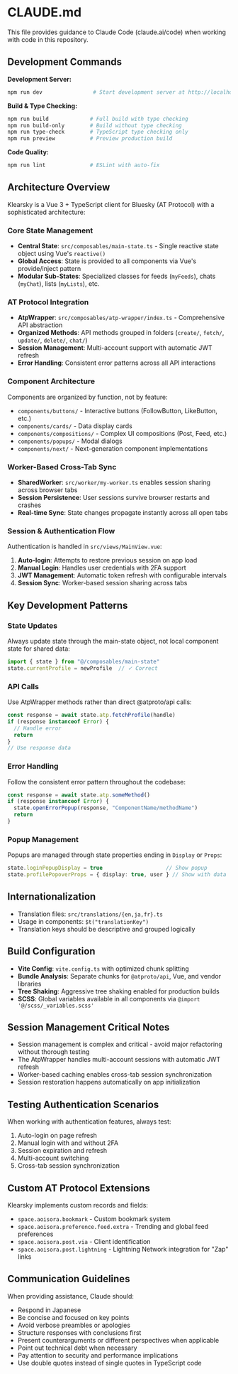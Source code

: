 # CLAUDE.md

This file provides guidance to Claude Code (claude.ai/code) when working with code in this repository.

## Development Commands

**Development Server:**
```bash
npm run dev                # Start development server at http://localhost:5173/
```

**Build & Type Checking:**
```bash
npm run build             # Full build with type checking
npm run build-only        # Build without type checking  
npm run type-check        # TypeScript type checking only
npm run preview           # Preview production build
```

**Code Quality:**
```bash
npm run lint              # ESLint with auto-fix
```

## Architecture Overview

Klearsky is a Vue 3 + TypeScript client for Bluesky (AT Protocol) with a sophisticated architecture:

### Core State Management
- **Central State**: `src/composables/main-state.ts` - Single reactive state object using Vue's `reactive()`
- **Global Access**: State is provided to all components via Vue's provide/inject pattern
- **Modular Sub-States**: Specialized classes for feeds (`myFeeds`), chats (`myChat`), lists (`myLists`), etc.

### AT Protocol Integration
- **AtpWrapper**: `src/composables/atp-wrapper/index.ts` - Comprehensive API abstraction
- **Organized Methods**: API methods grouped in folders (`create/`, `fetch/`, `update/`, `delete/`, `chat/`)
- **Session Management**: Multi-account support with automatic JWT refresh
- **Error Handling**: Consistent error patterns across all API interactions

### Component Architecture
Components are organized by function, not by feature:
- `components/buttons/` - Interactive buttons (FollowButton, LikeButton, etc.)
- `components/cards/` - Data display cards
- `components/compositions/` - Complex UI compositions (Post, Feed, etc.)
- `components/popups/` - Modal dialogs
- `components/next/` - Next-generation component implementations

### Worker-Based Cross-Tab Sync
- **SharedWorker**: `src/worker/my-worker.ts` enables session sharing across browser tabs
- **Session Persistence**: User sessions survive browser restarts and crashes
- **Real-time Sync**: State changes propagate instantly across all open tabs

### Session & Authentication Flow
Authentication is handled in `src/views/MainView.vue`:
1. **Auto-login**: Attempts to restore previous session on app load
2. **Manual Login**: Handles user credentials with 2FA support
3. **JWT Management**: Automatic token refresh with configurable intervals
4. **Session Sync**: Worker-based session sharing across tabs

## Key Development Patterns

### State Updates
Always update state through the main-state object, not local component state for shared data:
```typescript
import { state } from "@/composables/main-state"
state.currentProfile = newProfile  // ✓ Correct
```

### API Calls
Use AtpWrapper methods rather than direct @atproto/api calls:
```typescript
const response = await state.atp.fetchProfile(handle)
if (response instanceof Error) {
  // Handle error
  return
}
// Use response data
```

### Error Handling
Follow the consistent error pattern throughout the codebase:
```typescript
const response = await state.atp.someMethod()
if (response instanceof Error) {
  state.openErrorPopup(response, "ComponentName/methodName")
  return
}
```

### Popup Management
Popups are managed through state properties ending in `Display` or `Props`:
```typescript
state.loginPopupDisplay = true                    // Show popup
state.profilePopoverProps = { display: true, user } // Show with data
```

## Internationalization

- Translation files: `src/translations/{en,ja,fr}.ts`
- Usage in components: `$t("translationKey")`
- Translation keys should be descriptive and grouped logically

## Build Configuration

- **Vite Config**: `vite.config.ts` with optimized chunk splitting
- **Bundle Analysis**: Separate chunks for `@atproto/api`, Vue, and vendor libraries
- **Tree Shaking**: Aggressive tree shaking enabled for production builds
- **SCSS**: Global variables available in all components via `@import '@/scss/_variables.scss'`

## Session Management Critical Notes

- Session management is complex and critical - avoid major refactoring without thorough testing
- The AtpWrapper handles multi-account sessions with automatic JWT refresh
- Worker-based caching enables cross-tab session synchronization
- Session restoration happens automatically on app initialization

## Testing Authentication Scenarios

When working with authentication features, always test:
1. Auto-login on page refresh
2. Manual login with and without 2FA
3. Session expiration and refresh
4. Multi-account switching
5. Cross-tab session synchronization

## Custom AT Protocol Extensions

Klearsky implements custom records and fields:
- `space.aoisora.bookmark` - Custom bookmark system
- `space.aoisora.preference.feed.extra` - Trending and global feed preferences
- `space.aoisora.post.via` - Client identification
- `space.aoisora.post.lightning` - Lightning Network integration for "Zap" links

## Communication Guidelines

When providing assistance, Claude should:
- Respond in Japanese
- Be concise and focused on key points
- Avoid verbose preambles or apologies
- Structure responses with conclusions first
- Present counterarguments or different perspectives when applicable
- Point out technical debt when necessary
- Pay attention to security and performance implications
- Use double quotes instead of single quotes in TypeScript code